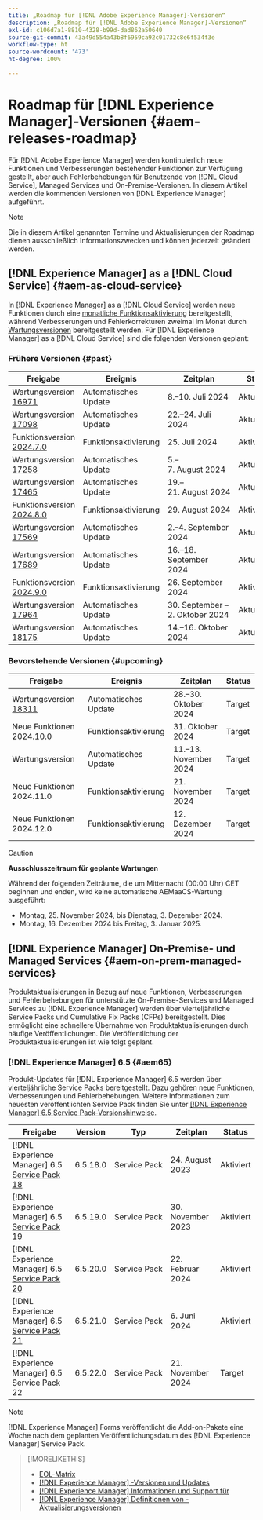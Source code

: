 ```yaml
---
title: „Roadmap für [!DNL Adobe Experience Manager]-Versionen“
description: „Roadmap für [!DNL Adobe Experience Manager]-Versionen“
exl-id: c106d7a1-8810-4328-b99d-dad862a50640
source-git-commit: 43a49d554a43b8f6959ca92c01732c8e6f534f3e
workflow-type: ht
source-wordcount: '473'
ht-degree: 100%

---
```



# Roadmap für [!DNL Experience Manager]-Versionen {#aem-releases-roadmap}

Für [!DNL Adobe Experience Manager] werden kontinuierlich neue Funktionen und Verbesserungen bestehender Funktionen zur Verfügung gestellt, aber auch Fehlerbehebungen für Benutzende von [!DNL Cloud Service], Managed Services und On-Premise-Versionen. In diesem Artikel werden die kommenden Versionen von [!DNL Experience Manager] aufgeführt.

>[!NOTE]
>
>Die in diesem Artikel genannten Termine und Aktualisierungen der Roadmap dienen ausschließlich Informationszwecken und können jederzeit geändert werden.

## [!DNL Experience Manager] as a [!DNL Cloud Service] {#aem-as-cloud-service}

In [!DNL Experience Manager] as a [!DNL Cloud Service] werden neue Funktionen durch eine [monatliche Funktionsaktivierung](https://experienceleague.adobe.com/de/docs/experience-manager-cloud-service/content/release-notes/release-notes/release-notes-current) bereitgestellt, während Verbesserungen und Fehlerkorrekturen zweimal im Monat durch [Wartungsversionen](https://experienceleague.adobe.com/de/docs/experience-manager-cloud-service/content/release-notes/maintenance/latest?lang=de) bereitgestellt werden.
Für [!DNL Experience Manager] as a [!DNL Cloud Service] sind die folgenden Versionen geplant:

### Frühere Versionen {#past}

| Freigabe | Ereignis | Zeitplan | Status |
|---|---|---|---|
| Wartungsversion [16971](https://experienceleague.adobe.com/de/docs/experience-manager-cloud-service/content/release-notes/maintenance/2024/2024-7-0#release-16971) | Automatisches Update | 8.–10. Juli 2024 | Aktualisiert |
| Wartungsversion [17098](https://experienceleague.adobe.com/de/docs/experience-manager-cloud-service/content/release-notes/maintenance/2024/2024-7-0#release-17098) | Automatisches Update | 22.–24. Juli 2024 | Aktualisiert |
| Funktionsversion [2024.7.0](https://experienceleague.adobe.com/de/docs/experience-manager-cloud-service/content/release-notes/release-notes/2024/release-notes-2024-7-0) | Funktionsaktivierung | 25. Juli 2024 | Aktiviert |
| Wartungsversion [17258](https://experienceleague.adobe.com/de/docs/experience-manager-cloud-service/content/release-notes/maintenance/2024/2024-8-0#release-17258) | Automatisches Update | 5.–7. August 2024 | Aktualisiert |
| Wartungsversion [17465](https://experienceleague.adobe.com/de/docs/experience-manager-cloud-service/content/release-notes/maintenance/2024/2024-8-0#release-17465) | Automatisches Update | 19.–21. August 2024 | Aktualisiert |
| Funktionsversion [2024.8.0](https://experienceleague.adobe.com/de/docs/experience-manager-cloud-service/content/release-notes/release-notes/2024/release-notes-2024-8-0) | Funktionsaktivierung | 29. August 2024 | Aktiviert |
| Wartungsversion [17569](https://experienceleague.adobe.com/de/docs/experience-manager-cloud-service/content/release-notes/maintenance/2024/2024-9-0#release-17569) | Automatisches Update | 2.–4. September 2024 | Aktualisiert |
| Wartungsversion [17689](https://experienceleague.adobe.com/de/docs/experience-manager-cloud-service/content/release-notes/maintenance/2024/2024-9-0#release-17689) | Automatisches Update | 16.–18. September 2024 | Aktualisiert |
| Funktionsversion [2024.9.0](https://experienceleague.adobe.com/de/docs/experience-manager-cloud-service/content/release-notes/release-notes/release-notes-current) | Funktionsaktivierung | 26. September 2024 | Aktiviert |
| Wartungsversion [17964](https://experienceleague.adobe.com/de/docs/experience-manager-cloud-service/content/release-notes/maintenance/2024/2024-10-0#release-17964) | Automatisches Update | 30. September – 2. Oktober 2024 | Aktualisiert |
| Wartungsversion [18175](https://experienceleague.adobe.com/de/docs/experience-manager-cloud-service/content/release-notes/maintenance/2024/2024-10-0#release-18175) | Automatisches Update | 14.–16. Oktober 2024 | Aktualisiert |

### Bevorstehende Versionen {#upcoming}

| Freigabe | Ereignis | Zeitplan | Status |
|---|---|---|---|
| Wartungsversion [18311](https://experienceleague.adobe.com/de/docs/experience-manager-cloud-service/content/release-notes/maintenance/latest?lang=de) | Automatisches Update | 28.–30. Oktober 2024 | Target |
| Neue Funktionen 2024.10.0 | Funktionsaktivierung | 31. Oktober 2024 | Target |
| Wartungsversion | Automatisches Update | 11.–13. November 2024 | Target |
| Neue Funktionen 2024.11.0 | Funktionsaktivierung | 21. November 2024 | Target |
| Neue Funktionen 2024.12.0 | Funktionsaktivierung | 12. Dezember 2024 | Target |

>[!CAUTION]
>
>**Ausschlusszeitraum für geplante Wartungen**
>
> Während der folgenden Zeiträume, die um Mitternacht (00:00 Uhr) CET beginnen und enden, wird keine automatische AEMaaCS-Wartung ausgeführt:
>
>* Montag, 25. November 2024, bis Dienstag, 3. Dezember 2024.
>* Montag, 16. Dezember 2024 bis Freitag, 3. Januar 2025.

## [!DNL Experience Manager] On-Premise- und Managed Services {#aem-on-prem-managed-services}

Produktaktualisierungen in Bezug auf neue Funktionen, Verbesserungen und Fehlerbehebungen für unterstützte On-Premise-Services und Managed Services zu [!DNL Experience Manager] werden über vierteljährliche Service Packs und Cumulative Fix Packs (CFPs) bereitgestellt. Dies ermöglicht eine schnellere Übernahme von Produktaktualisierungen durch häufige Veröffentlichungen. Die Veröffentlichung der Produktaktualisierungen ist wie folgt geplant.

### [!DNL Experience Manager] 6.5 {#aem65}

Produkt-Updates für [!DNL Experience Manager] 6.5 werden über vierteljährliche Service Packs bereitgestellt. Dazu gehören neue Funktionen, Verbesserungen und Fehlerbehebungen. Weitere Informationen zum neuesten veröffentlichten Service Pack finden Sie unter [[!DNL Experience Manager] 6.5 Service Pack-Versionshinweise](https://experienceleague.adobe.com/de/docs/experience-manager-65/content/release-notes/release-notes).

| Freigabe | Version | Typ | Zeitplan | Status |
|---|---|---|---|---|
| [!DNL Experience Manager] 6.5 [Service Pack 18](https://experienceleague.adobe.com/de/docs/experience-manager-65/content/release-notes/service-pack/6-5-18) | 6.5.18.0 | Service Pack | 24. August 2023 | Aktiviert |
| [!DNL Experience Manager] 6.5 [Service Pack 19](https://experienceleague.adobe.com/de/docs/experience-manager-65/content/release-notes/service-pack/6-5-19) | 6.5.19.0 | Service Pack | 30. November 2023 | Aktiviert |
| [!DNL Experience Manager] 6.5 [Service Pack 20](https://experienceleague.adobe.com/de/docs/experience-manager-65/content/release-notes/service-pack/6-5-20) | 6.5.20.0 | Service Pack | 22. Februar 2024 | Aktiviert |
| [!DNL Experience Manager] 6.5 [Service Pack 21](https://experienceleague.adobe.com/de/docs/experience-manager-65/content/release-notes/release-notes) | 6.5.21.0 | Service Pack | 6. Juni 2024 | Aktiviert |
| [!DNL Experience Manager] 6.5 Service Pack 22 | 6.5.22.0 | Service Pack | 21. November 2024 | Target |

>[!NOTE]
>
>[!DNL Experience Manager] Forms veröffentlicht die Add-on-Pakete eine Woche nach dem geplanten Veröffentlichungsdatum des [!DNL Experience Manager] Service Pack.

>[!MORELIKETHIS]
>
>* [EOL-Matrix](https://helpx.adobe.com/de/support/programs/eol-matrix.html)
>* [[!DNL Experience Manager] -Versionen und Updates](https://experienceleague.adobe.com/de/docs/experience-manager-release-information/aem-release-updates/aem-releases-updates)
>* [[!DNL Experience Manager] Informationen und Support für](https://experienceleague.adobe.com/de/docs/experience-manager-cloud-service)
>* [[!DNL Experience Manager] Definitionen von -Aktualisierungsversionen](/help/using/update-release-vehicle-definitions.md)
